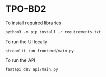 # TPO-BD2

To install required libraries
```
python3 -m pip install -r requirements.txt
```

To run the UI locally
```
streamlit run frontend/main.py
```

To run the API
```
fastapi dev api/main.py
```